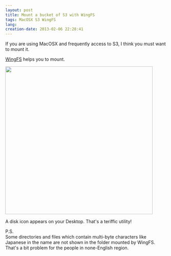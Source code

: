 ```yaml
---
layout: post
title: Mount a bucket of S3 with WingFS
tags: MacOSX S3 WingFS
lang:
creation-date: 2013-02-06 22:28:41
---
```


If you are using MacOSX and frequently access to S3,
I think you must want to mount it.

[WingFS][WingFS] helps you to mount.

  [WingFS]: http://www.archiware.com/techblog/?p=161

<img width='460px' src='https://s3-ap-northeast-1.amazonaws.com/tmtk75.github.com/2012-02-06/WingFS.png'/>

A disk icon appears on your Desktop.
That's a teriffic utility!

P.S.  
Some directories and files which contain multi-byte characters like Japanese in the name
are not shown in the folder mounted by WingFS. That's a bit problem for the people in none-English region.
